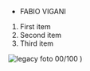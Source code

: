 * FABIO VIGANI 

1. First item
2. Second item
3. Third item

![legacy foto](https://github.com/user-attachments/assets/cf54e570-9076-485e-95dd-04006b922a21)
00/100
)
